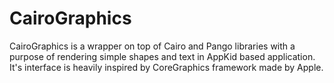 # CairoGraphics
CairoGraphics is a wrapper on top of Cairo and Pango libraries with a purpose of rendering simple shapes and text in AppKid based application. It's interface is heavily inspired by CoreGraphics framework made by Apple.
